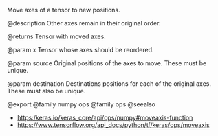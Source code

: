 Move axes of a tensor to new positions.

@description
Other axes remain in their original order.

@returns
    Tensor with moved axes.

@param x
Tensor whose axes should be reordered.

@param source
Original positions of the axes to move. These must be unique.

@param destination
Destinations positions for each of the original axes.
These must also be unique.

@export
@family numpy ops
@family ops
@seealso
+ <https:/keras.io/keras_core/api/ops/numpy#moveaxis-function>
+ <https://www.tensorflow.org/api_docs/python/tf/keras/ops/moveaxis>
